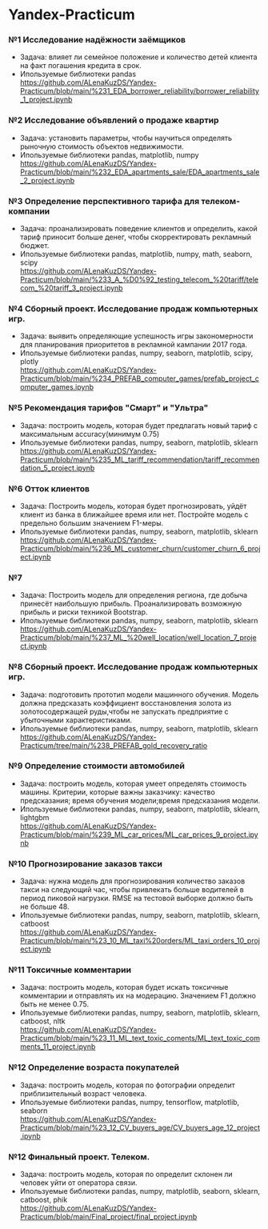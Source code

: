 # Yandex-Practicum

### №1 Исследование надёжности заёмщиков
* Задача: влияет ли семейное положение и количество детей клиента на факт погашения кредита в срок.
* Ипользуемые библиотеки pandas
<br/><https://github.com/ALenaKuzDS/Yandex-Practicum/blob/main/%231_EDA_borrower_reliability/borrower_reliability_1_project.ipynb>

### №2 Исследование объявлений о продаже квартир
* Задача: установить параметры, чтобы научиться определять рыночную стоимость объектов недвижимости.
* Ипользуемые библиотеки pandas, matplotlib, numpy
<br/><https://github.com/ALenaKuzDS/Yandex-Practicum/blob/main/%232_EDA_apartments_sale/EDA_apartments_sale_2_project.ipynb>

### №3 Определение перспективного тарифа для телеком-компании
* Задача: проанализировать поведение клиентов и определить, какой тариф приносит больше денег, чтобы скорректировать рекламный бюджет.
* Ипользуемые библиотеки pandas, matplotlib, numpy, math, seaborn, scipy
<br/><https://github.com/ALenaKuzDS/Yandex-Practicum/blob/main/%233_A_%D0%92_testing_telecom_%20tariff/telecom_%20tariff_3_project.ipynb>

### №4 Сборный проект. Исследование продаж компьютерных игр.
* Задача: выявить определяющие успешность игры закономерности для планирования приоритетов в рекламной кампании 2017 года.
* Ипользуемые библиотеки pandas, numpy, seaborn, matplotlib, scipy, plotly
<br/><https://github.com/ALenaKuzDS/Yandex-Practicum/blob/main/%234_PREFAB_computer_games/prefab_project_computer_games.ipynb>

### №5 Рекомендация тарифов "Смарт" и "Ультра" 
* Задача: построить модель, которая будет предлагать новый тариф с максимальным accuracy(минимум 0.75)
* Ипользуемые библиотеки pandas, numpy, seaborn, matplotlib, sklearn
<br/><https://github.com/ALenaKuzDS/Yandex-Practicum/blob/main/%235_ML_tariff_recommendation/tariff_recommendation_5_project.ipynb>

### №6 Отток клиентов
* Задача: Построить модель, которая будет прогнозировать, уйдёт клиент из банка в ближайшее время или нет. Постройте модель с предельно большим значением F1-меры.
* Ипользуемые библиотеки pandas, numpy, seaborn, matplotlib, sklearn
<br/><https://github.com/ALenaKuzDS/Yandex-Practicum/blob/main/%236_ML_customer_churn/customer_churn_6_project.ipynb>

### №7 
* Задача: Построить модель для определения региона, где добыча принесёт наибольшую прибыль. Проанализировать возможную прибыль и риски техникой Bootstrap.
* Ипользуемые библиотеки pandas, numpy, seaborn, matplotlib, sklearn
<br/><https://github.com/ALenaKuzDS/Yandex-Practicum/blob/main/%237_ML_%20well_location/well_location_7_project.ipynb>

### №8 Сборный проект. Исследование продаж компьютерных игр.
* Задача: подготовить прототип модели машинного обучения. Модель должна предсказать коэффициент восстановления золота из золотосодержащей руды,чтобы не запускать предприятие с убыточными характеристиками.
* Ипользуемые библиотеки pandas, numpy, seaborn, matplotlib, sklearn
<br/><https://github.com/ALenaKuzDS/Yandex-Practicum/tree/main/%238_PREFAB_gold_recovery_ratio>

### №9 Определение стоимости автомобилей
* Задача: построить модель, которая умеет определять стоимость машины. Критерии, которые важны заказчику: качество предсказания; время обучения модели;время предсказания модели.
* Ипользуемые библиотеки pandas, numpy, seaborn, matplotlib, sklearn, lightgbm
<br/><https://github.com/ALenaKuzDS/Yandex-Practicum/blob/main/%239_ML_car_prices/ML_car_prices_9_project.ipynb>

### №10 Прогнозирование заказов такси
* Задача: нужна модель для прогнозирования количество заказов такси на следующий час, чтобы привлекать больше водителей в период пиковой нагрузки. RMSE на тестовой выборке должно быть не больше 48.
* Ипользуемые библиотеки pandas, numpy, seaborn, matplotlib, sklearn, catboost
<br/><https://github.com/ALenaKuzDS/Yandex-Practicum/blob/main/%23_10_ML_taxi%20orders/ML_taxi_orders_10_project.ipynb>

### №11 Токсичные комментарии
* Задача: построить модель, которая будет искать токсичные комментарии и отправлять их на модерацию. Значением F1 должно быть не менее 0.75.
* Ипользуемые библиотеки pandas, numpy, seaborn, matplotlib, sklearn, catboost, nltk
<br/><https://github.com/ALenaKuzDS/Yandex-Practicum/blob/main/%23_11_ML_text_toxic_coments/ML_text_toxic_comments_11_project.ipynb>

### №12 Определение возраста покупателей
* Задача: построить модель, которая по фотографии определит приблизительный возраст человека.
* Ипользуемые библиотеки pandas, numpy, tensorflow, matplotlib, seaborn
<br/><https://github.com/ALenaKuzDS/Yandex-Practicum/blob/main/%23_12_CV_buyers_age/CV_buyers_age_12_project.ipynb>

### №12 Финальный проект. Телеком.
* Задача: построить модель, которая по определит склонен ли человек уйти от оператора связи.
* Ипользуемые библиотеки pandas, numpy, matplotlib, seaborn, sklearn, catboost, phik 
<br/><https://github.com/ALenaKuzDS/Yandex-Practicum/blob/main/Final_project/final_project.ipynb>

